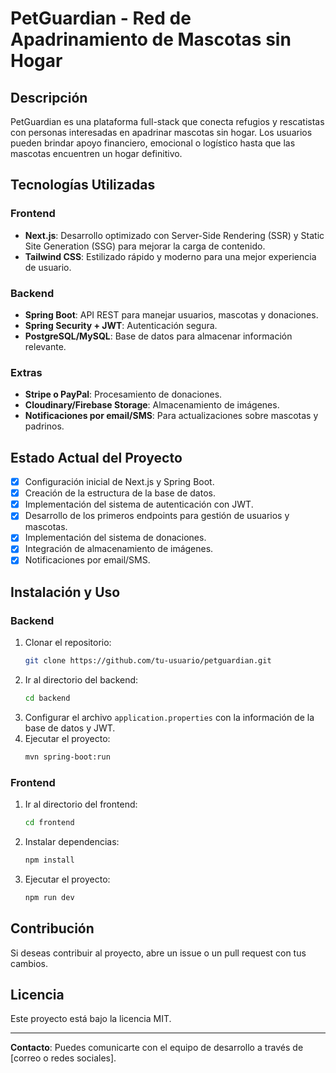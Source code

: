 # PetGuardian - Red de Apadrinamiento de Mascotas sin Hogar

## Descripción
PetGuardian es una plataforma full-stack que conecta refugios y rescatistas con personas interesadas en apadrinar mascotas sin hogar. Los usuarios pueden brindar apoyo financiero, emocional o logístico hasta que las mascotas encuentren un hogar definitivo.

## Tecnologías Utilizadas

### Frontend
- **Next.js**: Desarrollo optimizado con Server-Side Rendering (SSR) y Static Site Generation (SSG) para mejorar la carga de contenido.
- **Tailwind CSS**: Estilizado rápido y moderno para una mejor experiencia de usuario.

### Backend
- **Spring Boot**: API REST para manejar usuarios, mascotas y donaciones.
- **Spring Security + JWT**: Autenticación segura.
- **PostgreSQL/MySQL**: Base de datos para almacenar información relevante.

### Extras
- **Stripe o PayPal**: Procesamiento de donaciones.
- **Cloudinary/Firebase Storage**: Almacenamiento de imágenes.
- **Notificaciones por email/SMS**: Para actualizaciones sobre mascotas y padrinos.

## Estado Actual del Proyecto
- [X] Configuración inicial de Next.js y Spring Boot.
- [X] Creación de la estructura de la base de datos.
- [X] Implementación del sistema de autenticación con JWT.
- [X] Desarrollo de los primeros endpoints para gestión de usuarios y mascotas.
- [X] Implementación del sistema de donaciones.
- [X] Integración de almacenamiento de imágenes.
- [X] Notificaciones por email/SMS.

## Instalación y Uso

### Backend
1. Clonar el repositorio:
   ```sh
   git clone https://github.com/tu-usuario/petguardian.git
   ```
2. Ir al directorio del backend:
   ```sh
   cd backend
   ```
3. Configurar el archivo `application.properties` con la información de la base de datos y JWT.
4. Ejecutar el proyecto:
   ```sh
   mvn spring-boot:run
   ```

### Frontend
1. Ir al directorio del frontend:
   ```sh
   cd frontend
   ```
2. Instalar dependencias:
   ```sh
   npm install
   ```
3. Ejecutar el proyecto:
   ```sh
   npm run dev
   ```

## Contribución
Si deseas contribuir al proyecto, abre un issue o un pull request con tus cambios.

## Licencia
Este proyecto está bajo la licencia MIT.

---
**Contacto**: Puedes comunicarte con el equipo de desarrollo a través de [correo o redes sociales].

